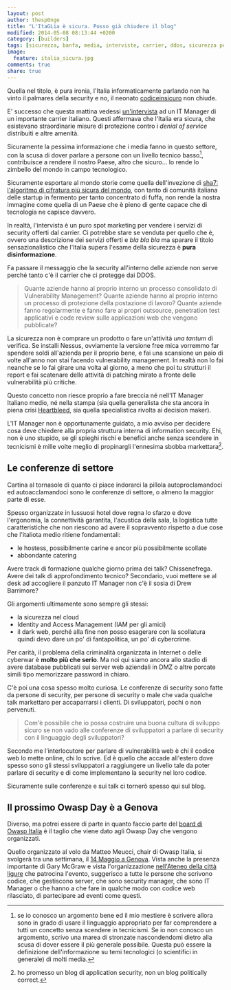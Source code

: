 ```yaml
---
layout: post
author: thesp0nge
title: "L'ItaGLia è sicura. Posso già chiudere il blog"
modified: 2014-05-08 08:13:44 +0200
category: [builders]
tags: [sicurezza, banfa, media, interviste, carrier, ddos, sicurezza perimetrale, chiacchiere, sha7, daje, owasp, owasp italy, owasp day]
image:
  feature: italia_sicura.jpg
comments: true
share: true
---
```


Quella nel titolo, è pura ironia, l'Italia informaticamente parlando non ha
vinto il palmares della security e no, il neonato
[codiceinsicuro]({{site.url}}) non chiude.

E' successo che questa mattina vedessi
[un'intervista](http://www.lineaedp.it/news/11073/litalia-supera-lesame-sicurezza/)
ad un IT Manager di un importante carrier italiano. Questi affermava che
l'Italia era sicura, che esistevano straordinarie misure di protezione contro i
_denial of service_ distribuiti e altre amenità.

Sicuramente la pessima informazione che i media fanno in questo settore, con la
scusa di dover parlare a persone con un livello tecnico basso[^1], contribuisce
a rendere il nostro Paese, altro che sicuro... lo rende lo zimbello del mondo
in campo tecnologico.

Sicuramente esportare al mondo storie come quella dell'invezione di
[sha7: l'algoritmo di cifratura più sicura del
mondo](http://italiainnovatori.gov.it/en/innovations/sha-7-2/), con tanto di
comunità italiana delle startup in fermento per tanto concentrato di fuffa, non
rende la nostra immagine come quella di un Paese che è pieno di gente capace
che di tecnologia ne capisce davvero.

In realtà, l'intervista è un puro spot marketing per vendere i servizi di
security offerti dal carrier. Ci potrebbe stare se venduta per quello che è,
ovvero una descrizione dei servizi offerti e _bla bla bla_ ma sparare il titolo
sensazionalistico che l'Italia supera l'esame della sicurezza è **pura**
**disinformazione**.

Fa passare il messaggio che la security all'interno delle aziende non serve
perché tanto c'è il carrier che ci protegge dai DDOS.

> Quante aziende hanno al proprio interno un processo consolidato di
> Vulnerability Management? Quante aziende hanno al proprio interno un processo
> di protezione della postazione di lavoro? Quante aziende fanno regolarmente e
> fanno fare ai propri outsource, penetration test applicativi e code review
> sulle applicazioni web che vengono pubblicate?

La sicurezza non è comprare un prodotto o fare un'attività _una tantum_ di
verifica. Se installi Nessus, ovviamente la versione free mica vorremmo far
spendere soldi all'azienda per il proprio bene, e fai una scansione un paio di
volte all'anno non stai facendo vulnerability management. In realtà non lo fai
neanche se lo fai girare una volta al giorno, a meno che poi tu strutturi il
report e fai scatenare delle attività di patching mirato a fronte delle
vulnerabilità più critiche.

Questo concetto non riesce proprio a fare breccia né nell'IT Manager Italiano
medio, né nella stampa (sia quella generalista che sta ancora in piena crisi
[Heartbleed](http://heartbleed.com), sia quella specialistica rivolta ai
decision maker).

L'IT Manager non è opportunamente guidato, a mio avviso per decidere cosa deve
chiedere alla propria struttura interna di information security. Ehi, non è uno
stupido, se gli spieghi rischi e benefici anche senza scendere in tecnicismi è
mille volte meglio di propinargli l'ennesima sbobba markettara[^2].

## Le conferenze di settore

Cartina al tornasole di quanto ci piace indorarci la pillola autoproclamandoci
ed autoacclamandoci sono le conferenze di settore, o almeno la maggior parte di
esse.

Spesso organizzate in lussuosi hotel dove regna lo sfarzo e dove l'ergonomia,
la connettività garantita, l'acustica della sala, la logistica tutte
caratteristiche che non riescono ad avere il sopravvento rispetto a due cose
che l'italiota medio ritiene fondamentali:

* le hostess, possibilmente carine e ancor più possibilmente scollate
* abbondante catering

Avere track di formazione qualche giorno prima dei talk? Chissenefrega. Avere
dei talk di approfondimento tecnico? Secondario, vuoi mettere se al desk ad
accogliere il panzuto IT Manager non c'è il sosia di Drew Barrimore?

Gli argomenti ultimamente sono sempre gli stessi:
* la sicurezza nel cloud
* Identity and Access Management (IAM per gli amici)
* il dark web, perché alla fine non posso esagerare con la scollatura quindi
  devo dare un po' di fantapolitica, un po' di cybercrime.

Per carità, il problema della criminalità organizzata in Internet o delle
cyberwar è **molto più che serio**. Ma noi qui siamo ancora allo stadio di
avere database pubblicati sui server web aziendali in DMZ o altre porcate
simili tipo memorizzare password in chiaro.

C'è poi una cosa spesso molto curiosa. Le conferenze di security sono fatte da
persone di security, per persone di security o male che vada qualche talk
markettaro per accaparrarsi i clienti. Di sviluppatori, pochi o non pervenuti.

> Com'è possibile che io possa costruire una buona cultura di sviluppo sicuro
> se non vado alle conferenze di sviluppatori a parlare di security con il
> linguaggio degli sviluppatori?

Secondo me l'interlocutore per parlare di vulnerabilità web è chi il codice web
lo mette online, chi lo scrive. Ed è quello che accade all'estero dove spesso
sono gli stessi sviluppatori a raggiungere un livello tale da poter parlare di
security e di come implementano la security nel loro codice.

Sicuramente sulle conferenze e sui talk ci tornerò spesso qui sul blog.

## Il prossimo Owasp Day è a Genova

Diverso, ma potrei essere di parte in quanto faccio parte del [board di Owasp
Italia](http://www.owasp.org/index.php/Italy) è il taglio che viene dato agli
Owasp Day che vengono organizzati.

Quello organizzato al volo da Matteo Meucci, chair di Owasp Italia, si svolgerà
tra una settimana, il [14 Maggio a
Genova](https://owasp.org/index.php/Italy_OWASP_Day_2014_Genova). Vista anche
la presenza importante di Gary McGraw e vista l'organizzazione [nell'Ateneo
della città ligure](http://www.dibris.unige.it/) che patrocina l'evento,
suggerisco a tutte le persone che scrivono codice, che gestiscono server, che
sono security manager, che sono IT Manager o che hanno a che fare in qualche
modo con codice web rilasciato, di partecipare ad eventi come questi.

[^1]: se io conosco un argomento bene ed il mio mestiere è scrivere allora sono
      in grado di usare il linguaggio appropriato per far comprendere a tutti un
      concetto senza scendere in tecnicismi. Se io non conosco un argomento, scrivo
      una marea di stronzate nascondendomi dietro alla scusa di dover essere il più
      generale possibile. Questa può essere la definizione dell'informazione su temi
      tecnologici (o scientifici in generale) di molti media.

[^2]: ho promesso un blog di application security, non un blog politically correct.
